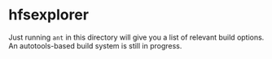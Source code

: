 hfsexplorer
===========

Just running `ant` in this directory will give you a list of relevant build options.
An autotools-based build system is still in progress.

